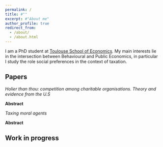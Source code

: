 ```yaml
---
permalink: /
title: #""
excerpt: #"About me"
author_profile: true
redirect_from: 
  - /about/
  - /about.html
---
```

I am a PhD student at [Toulouse School of Economics](https://www.tse-fr.eu/). My main interests lie in the intersection between Behavioural and Public Economics, in particular I study the role social preferences in the context of taxation.

Papers
------

_Holier than thou: competition among charitable organisations. Theory and evidence from the U.S_

**Abstract**

_Taxing moral agents_

**Abstract**

Work in progress
------






